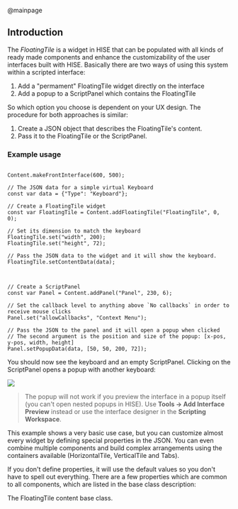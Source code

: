 @mainpage

## Introduction

The *FloatingTile* is a widget in HISE that can be populated with all kinds of ready made components and enhance the customizability of the user interfaces built with HISE. Basically there are two ways of using this system within a scripted interface:

1. Add a "permament" FloatingTile widget directly on the interface
2. Add a popup to a ScriptPanel which contains the FloatingTile

So which option you choose is dependent on your UX design. The procedure for both approaches is similar:

1. Create a JSON object that describes the FloatingTile's content.
2. Pass it to the FloatingTile or the ScriptPanel.

### Example usage

```{.js}

Content.makeFrontInterface(600, 500);

// The JSON data for a simple virtual Keyboard
const var data = {"Type": "Keyboard"};

// Create a FloatingTile widget
const var FloatingTile = Content.addFloatingTile("FloatingTile", 0, 0);

// Set its dimension to match the keyboard
FloatingTile.set("width", 200);
FloatingTile.set("height", 72);

// Pass the JSON data to the widget and it will show the keyboard.
FloatingTile.setContentData(data);



// Create a ScriptPanel
const var Panel = Content.addPanel("Panel", 230, 6);

// Set the callback level to anything above `No callbacks` in order to receive mouse clicks
Panel.set("allowCallbacks", "Context Menu");

// Pass the JSON to the panel and it will open a popup when clicked
// The second argument is the position and size of the popup: [x-pos, y-pos, width, height]
Panel.setPopupData(data, [50, 50, 200, 72]);

```

You should now see the keyboard and an empty ScriptPanel. Clicking on the ScriptPanel opens a popup with another keyboard:

![](http://hise.audio/images/floating_tile_gifs/floatingTileDemo.gif)

> The popup will not work if you preview the interface in a popup itself (you can't open nested popups in HISE). Use **Tools -> Add Interface Preview** instead or use the interface designer in the **Scripting Workspace**.

This example shows a very basic use case, but you can customize almost every widget by defining special properties in the JSON. You can even combine multiple components and build complex arrangements using the containers available (HorizontalTile, VerticalTile and Tabs).

If you don't define properties, it will use the default values so you don't have to spell out everything. There are a few properties which are common to all components, which are listed in the base class description:

The FloatingTile content base class.

